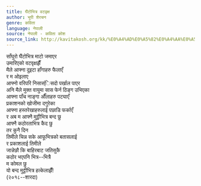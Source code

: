 ```yaml
---
title: घैंटोभित्र वटवृक्ष
author: भूपी शेरचन
genre: कविता
language: नेपाली
source: नेपाली - कविता कोश
source_link: http://kavitakosh.org/kk/%E0%A4%AD%E0%A5%82%E0%A4%AA%E0%A5%80_%E0%A4%B6%E0%A5%87%E0%A4%B0%E0%A4%9A%E0%A4%A8
---
```


साँघुरो घैंटोभित्र माटो जमाएर  
उमारिएको वटवृक्षझैँ  
मैले आफ्ना दुइटा हाँगाहरु फैलाएँ  
र म ओइलाए  
आफ्नो वरिपरि निसास्ंिसदो पर्खाल पाएर  
अनि मैले मुक्त वायुमा सास फेर्न ठिङ्ग उभिएका  
आफ्ना पाँच नाङ्गा औँलाहरु पट्याएँ  
प्रकाशनको खोजीमा दगुरेका  
आफ्ना हस्तरेखाहरुलाई पछाडि फर्काएँ  
र अब म आफ्नै मुट्ठीभित्र बन्द छु  
आफ्नै कठोरताभित्र कैद छु  
तर कुनै दिन  
तिमीले चिन्न सके आफूभित्रको बतासलाई  
र प्रकाशलाई तिमीले  
जान्नेछौ कि बाहिरबाट जतिसुकै  
कठोर भएपनि भित्र--भित्रै  
म कोमल छु  
यो बन्द मुट्ठीभित्र हत्केलाझैँ!  
(२०१८--शारदा)
